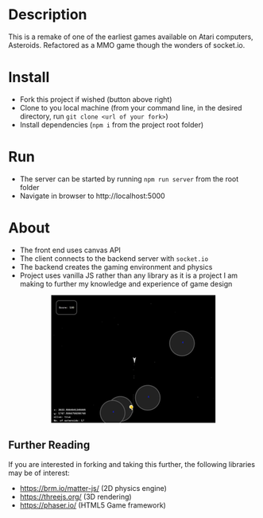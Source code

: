 # Description

This is a remake of one of the earliest games available on Atari computers, Asteroids. Refactored as a MMO game though the wonders of socket.io.

# Install

- Fork this project if wished (button above right)
- Clone to you local machine (from your command line, in the desired directory, run `git clone <url of your fork>`)
- Install dependencies (`npm i` from the project root folder)

# Run

- The server can be started by running `npm run server` from the root folder
- Navigate in browser to http://localhost:5000

# About

- The front end uses canvas API
- The client connects to the backend server with `socket.io`
- The backend creates the gaming environment and physics
- Project uses vanilla JS rather than any library as it is a project I am making to further my knowledge and experience of game design

<p align="center">
  <img src="./screenshots/screenshot.png" alt="Starfleet screenshot" />
</p>

## Further Reading

If you are interested in forking and taking this further, the following libraries may be of interest:

- https://brm.io/matter-js/ (2D physics engine)
- https://threejs.org/ (3D rendering)
- https://phaser.io/ (HTML5 Game framework)
